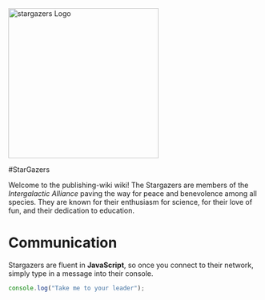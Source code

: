 

<img scr="images/logo_stargazers_bug.svg" alt="stargazers Logo" style="width:300px;">

#StarGazers 

Welcome to the publishing-wiki wiki!
The Stargazers are members of the _Intergalactic Alliance_ paving the way for peace and benevolence among all species. They are known for their enthusiasm for science, for their love of fun, and their dedication to education.

# Communication

Stargazers are fluent in **JavaScript**, so once you connect to their network, simply type in a message into their console.

```js
console.log("Take me to your leader");
```

